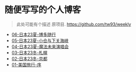 # 随便写写的个人博客

>此处可能有个描述
原项目. https://github.com/tw93/weekly

* [06-日本23夏-博多随行](https://jiayao.me/blogs/posts/06-日本23夏-博多随行)
* [05-日本23夏-小仓与下关海峡](https://jiayao.me/blogs/posts/05-日本23夏-小仓与下关海峡)
* [04-日本23夏-魔法未来演唱会](https://jiayao.me/blogs/posts/04-日本23夏-魔法未来演唱会)
* [03-日本23冬-札幌](https://jiayao.me/blogs/posts/03-日本23冬-札幌)
* [02-日本23冬-京都](https://jiayao.me/blogs/posts/02-日本23冬-京都)
* [01-美国旅行-序](https://jiayao.me/blogs/posts/01-美国旅行-序)
